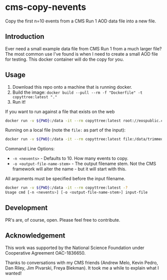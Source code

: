 # cms-copy-nevents
 Copy the first n=10 events from a CMS Run 1 AOD data file into a new file.

## Introduction

Ever need a small example data file from CMS Run 1 from a much larger file? The most common use I've found is when I need to create a small AOD file for testing. This docker container will do the copy for you.

## Usage

1. Download this repo onto a machine that is running docker.
2. Build the image: `docker build --pull --rm -f "Dockerfile" -t copyttree:latest "."`
3. Run it!

If  you want to run against a file that exists on the web

```bash
docker run -v ${PWD}:/data -it --rm copyttree:latest root://eospublic.cern.ch//eos/opendata/cms/MonteCarlo2011/Summer11LegDR/SMHiggsToZZTo4L_M-125_7TeV-powheg15-JHUgenV3-pythia6/AODSIM/PU_S13_START53_LV6-v1/20000/0C74CD5B-4C92-E411-AC34-E0CB4E29C4F7.root
```

Running on a local file (note the `file:` as part of the input):

```bash
docker run -v ${PWD}:/data -it --rm copyttree:latest file:/data/trimmed_file_numEvent10.root
```

Command Line Options:

- `-n <nevents>` - Defaults to 10. How many events to copy.
- `-o <output-file-name-stem>` - The output filename stem. Not the CMS framework will alter the name - but it will start with this.

All arguments must be specified before the input filename.

```bash
docker run -v ${PWD}:/data -it --rm copyttree:latest -?
Usage cmd [-n <nevents>] [-o <output-file-name-stem>] input-file
```

## Development

PR's are, of course, open. Please feel free to contribute.

## Acknowledgement

This work was supported by the National Science Foundation under Cooperative Agreement OAC-1836650.

Thanks to conversations with my CMS friends (Andrew Melo, Kevin Pedro, Dan Riley, Jim Pivarski, Freya Blekman). It took me a while to explain what I wanted!
